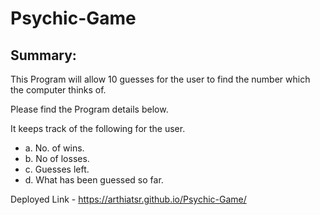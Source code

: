 # Psychic-Game

## Summary: 

This Program will allow 10 guesses for the user to find the number which the computer thinks of. 

Please find the Program details below.

It keeps track of the following for the user.

- a. No. of wins.
- b. No of losses.
- c. Guesses left.
- d. What has been guessed so far.

Deployed Link - https://arthiatsr.github.io/Psychic-Game/
